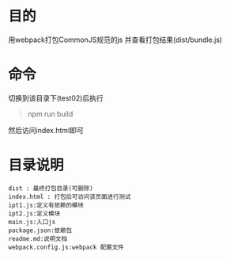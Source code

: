 # 目的
用webpack打包CommonJS规范的js 并查看打包结果(dist/bundle.js)

# 命令
切换到该目录下(test02)后执行

> npm run build

然后访问index.html即可

# 目录说明
```
dist : 最终打包目录(可删除)
index.html : 打包后可访问该页面进行测试
ipt1.js:定义有依赖的模块
ipt2.js:定义模块
main.js:入口js
package.json:依赖包
readme.md:说明文档
webpack.config.js:webpack 配置文件
```
